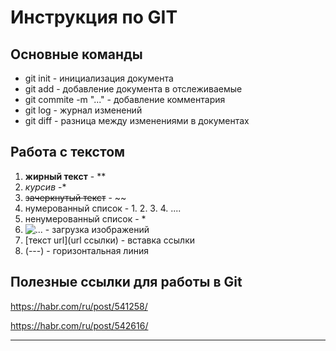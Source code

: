 # Инструкция по GIT #

## Основные команды ##

* git init - инициализация документа
* git add - добавление документа в отслеживаемые
* git commite -m "..." - добавление комментария
* git log - журнал изменений
* git diff - разница между изменениями в документах

## Работа с текстом ##

1. **жирный текст** - **
2. *курсив* -*
3. ~~зачеркнутый текст~~ - ~~  
4. нумерованный список - 1. 2. 3. 4. ....
5. ненумерованный список - *
6. ![...](/...) - загрузка изображений
7. [текст url](url ссылки) - вставка ссылки
8. (---) - горизонтальная линия

## Полезные ссылки для работы в Git ##

<https://habr.com/ru/post/541258/>

<https://habr.com/ru/post/542616/>

___
